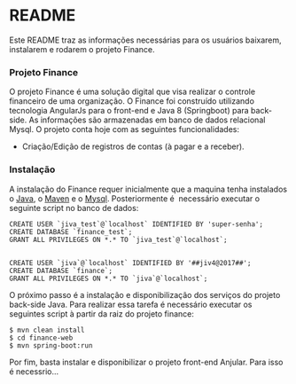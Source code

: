 # README #

Este README traz as informações necessárias para os usuários baixarem, instalarem e rodarem o projeto Finance.

### Projeto Finance ###

O projeto Finance é uma solução digital que visa realizar o controle financeiro de uma organização.
O Finance foi construído utilizando tecnologia AngularJs para o front-end e Java 8 (Springboot) para back-side. As informações são armazenadas em banco de dados relacional Mysql.
O projeto conta hoje com as seguintes funcionalidades:

* Criação/Edição de registros de contas (à pagar e a receber).


### Instalação ###

A instalação do Finance requer inicialmente que a maquina tenha instalados o [Java](https://www.java.com/pt_BR/download), o [Maven](https://maven.apache.org/download.cgi) e o [Mysql](https://www.mysql.com/downloads). Posteriormente é  necessário executar o seguinte script no banco de dados:

```
CREATE USER `jiva_test`@`localhost` IDENTIFIED BY 'super-senha';
CREATE DATABASE `finance_test`;
GRANT ALL PRIVILEGES ON *.* TO `jiva_test`@`localhost`;


CREATE USER `jiva`@`localhost` IDENTIFIED BY '##jiv4@2017##';
CREATE DATABASE `finance`;
GRANT ALL PRIVILEGES ON *.* TO `jiva`@`localhost`;
```
O próximo passo é a instalação e disponibilização dos serviços do projeto back-side Java. Para realizar essa tarefa é necessário executar os seguintes script à partir da raiz do projeto finance:

```
$ mvn clean install
$ cd finance-web
$ mvn spring-boot:run
```
Por fim, basta instalar e disponibilizar o projeto front-end Anjular. Para isso é necessrio...
